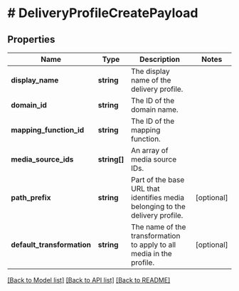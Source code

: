 # # DeliveryProfileCreatePayload

## Properties

Name | Type | Description | Notes
------------ | ------------- | ------------- | -------------
**display_name** | **string** | The display name of the delivery profile. |
**domain_id** | **string** | The ID of the domain name. |
**mapping_function_id** | **string** | The ID of the mapping function. |
**media_source_ids** | **string[]** | An array of media source IDs. |
**path_prefix** | **string** | Part of the base URL that identifies media belonging to the delivery profile. | [optional]
**default_transformation** | **string** | The name of the transformation to apply to all media in the profile. | [optional]

[[Back to Model list]](../../README.md#models) [[Back to API list]](../../README.md#endpoints) [[Back to README]](../../README.md)
